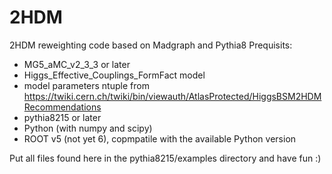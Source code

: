 # 2HDM
2HDM reweighting code based on Madgraph and Pythia8
Prequisits:
- MG5_aMC_v2_3_3 or later
- Higgs_Effective_Couplings_FormFact model
- model parameters ntuple from https://twiki.cern.ch/twiki/bin/viewauth/AtlasProtected/HiggsBSM2HDMRecommendations
- pythia8215 or later
- Python (with numpy and scipy)
- ROOT v5 (not yet 6), copmpatile with the available Python version

Put all files found here in the pythia8215/examples directory and have fun :)
